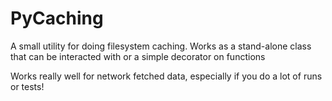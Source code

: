 # PyCaching

A small utility for doing filesystem caching. Works as a stand-alone class that can be interacted with or a simple decorator on functions

Works really well for network fetched data, especially if you do a lot of runs or tests!